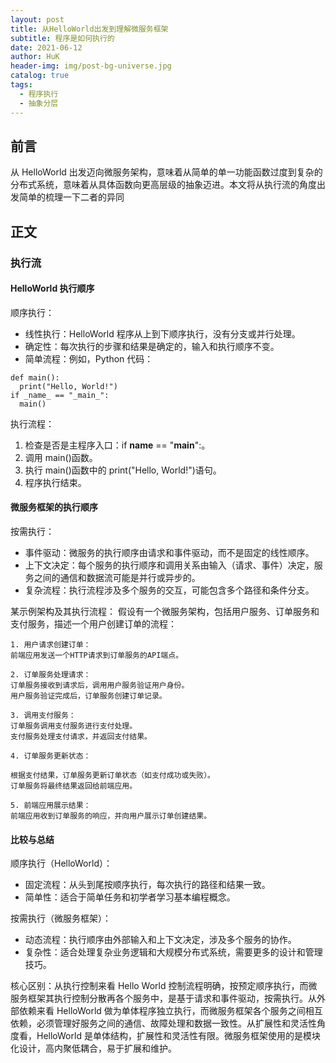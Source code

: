 ```yaml
---
layout: post
title: 从HelloWorld出发到理解微服务框架
subtitle: 程序是如何执行的
date: 2021-06-12
author: HuK
header-img: img/post-bg-universe.jpg
catalog: true
tags:
  - 程序执行
  - 抽象分层
---
```


## 前言

从 HelloWorld 出发迈向微服务架构，意味着从简单的单一功能函数过度到复杂的分布式系统，意味着从具体函数向更高层级的抽象迈进。本文将从执行流的角度出发简单的梳理一下二者的异同

## 正文

### 执行流

#### HelloWorld 执行顺序

顺序执行：

- 线性执行：HelloWorld 程序从上到下顺序执行，没有分支或并行处理。
- 确定性：每次执行的步骤和结果是确定的，输入和执行顺序不变。
- 简单流程：例如，Python 代码：

```
def main():
  print("Hello, World!")
if _name_ == "_main_":
  main()
```

执行流程：

1. 检查是否是主程序入口：if **name** == "**main**":。
2. 调用 main()函数。
3. 执行 main()函数中的 print("Hello, World!")语句。
4. 程序执行结束。

#### 微服务框架的执行顺序

按需执行：

- 事件驱动：微服务的执行顺序由请求和事件驱动，而不是固定的线性顺序。
- 上下文决定：每个服务的执行顺序和调用关系由输入（请求、事件）决定，服务之间的通信和数据流可能是并行或异步的。
- 复杂流程：执行流程涉及多个服务的交互，可能包含多个路径和条件分支。

某示例架构及其执行流程：
假设有一个微服务架构，包括用户服务、订单服务和支付服务，描述一个用户创建订单的流程：

```
1. 用户请求创建订单：
前端应用发送一个HTTP请求到订单服务的API端点。

2. 订单服务处理请求：
订单服务接收到请求后，调用用户服务验证用户身份。
用户服务验证完成后，订单服务创建订单记录。

3. 调用支付服务：
订单服务调用支付服务进行支付处理。
支付服务处理支付请求，并返回支付结果。

4. 订单服务更新状态：

根据支付结果，订单服务更新订单状态（如支付成功或失败）。
订单服务将最终结果返回给前端应用。

5. 前端应用展示结果：
前端应用收到订单服务的响应，并向用户展示订单创建结果。
```

#### 比较与总结

顺序执行（HelloWorld）：

- 固定流程：从头到尾按顺序执行，每次执行的路径和结果一致。
- 简单性：适合于简单任务和初学者学习基本编程概念。

按需执行（微服务框架）：

- 动态流程：执行顺序由外部输入和上下文决定，涉及多个服务的协作。
- 复杂性：适合处理复杂业务逻辑和大规模分布式系统，需要更多的设计和管理技巧。

核心区别：从执行控制来看 Hello World 控制流程明确，按预定顺序执行，而微服务框架其执行控制分散再各个服务中，是基于请求和事件驱动，按需执行。从外部依赖来看 HelloWorld 做为单体程序独立执行，而微服务框架各个服务之间相互依赖，必须管理好服务之间的通信、故障处理和数据一致性。从扩展性和灵活性角度看，HelloWorld 是单体结构，扩展性和灵活性有限。微服务框架使用的是模块化设计，高内聚低耦合，易于扩展和维护。
